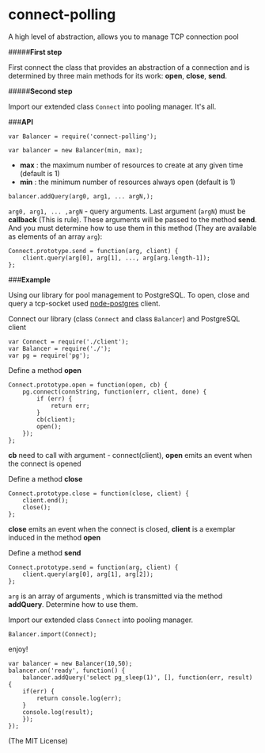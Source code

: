 connect-polling
=============

A high level of abstraction, allows you to manage TCP connection pool

#####**First step**

First connect the class that provides an abstraction of a connection and is determined by three main methods for its work: **open**, **close**, **send**. 

#####**Second step**

Import our extended class ```Connect``` into pooling manager. It's all.

###**API**
```
var Balancer = require('connect-polling');

var balancer = new Balancer(min, max);
```
* **max** : the maximum number of resources to create at any given time (default is 1) 
* **min** : the minimum number of resources always open (default is 1)

```
balancer.addQuery(arg0, arg1, ... argN,);
```
```arg0, arg1, ... ,argN``` - query arguments. Last argument (```argN```) must be **callback** (This is rule).
These arguments will be passed to the method **send**. And you must determine how to use them in this method (They are available as elements of an array ```arg```):
```
Connect.prototype.send = function(arg, client) {
    client.query(arg[0], arg[1], ..., arg[arg.length-1]);
};
```

###**Example**

Using our library for pool management to PostgreSQL. To open, close and query a tcp-socket used [node-postgres](https://github.com/brianc/node-postgres) client.

Connect our library (class ```Connect``` and  class ```Balancer```) and PostgreSQL client
```
var Connect = require('./client');
var Balancer = require('./');
var pg = require('pg');
```
Define a method **open**
```
Connect.prototype.open = function(open, cb) {
    pg.connect(connString, function(err, client, done) {
        if (err) {
            return err;
        }
        cb(client);
        open();
    });
};
```
**сb** need to call with argument - connect(client), **open** emits an event when the connect is opened

Define a method **close**
```
Connect.prototype.close = function(close, client) {
    client.end();
    close();
};
```
**close** emits an event when the connect is closed, **client** is a exemplar induced in the method **open**

Define a method **send**
```
Connect.prototype.send = function(arg, client) {
    client.query(arg[0], arg[1], arg[2]);
};
```
```arg``` is an array of arguments , which is transmitted via the method **addQuery**. Determine how to use them.


Import our extended class ```Connect``` into pooling manager.
```
Balancer.import(Connect);
```
enjoy!
```
var balancer = new Balancer(10,50);
balancer.on('ready', function() {
    balancer.addQuery('select pg_sleep(1)', [], function(err, result) {
    if(err) {
        return console.log(err);
    }
    console.log(result);
    });
});
```
(The MIT License)
